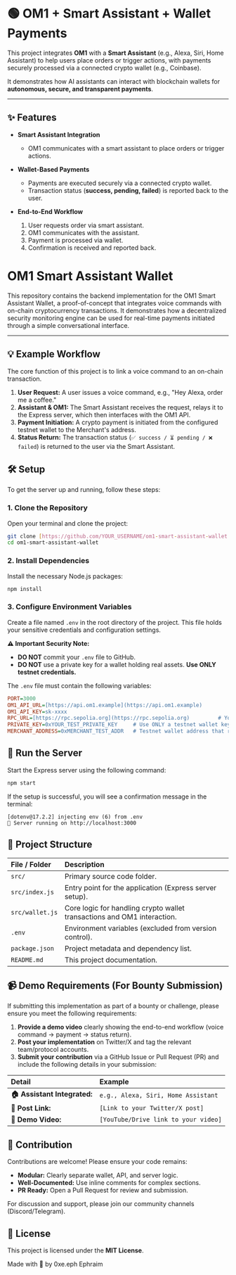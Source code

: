 # 🟢 OM1 + Smart Assistant + Wallet Payments  

This project integrates **OM1** with a **Smart Assistant** (e.g., Alexa, Siri, Home Assistant) to help users place orders or trigger actions, with payments securely processed via a connected crypto wallet (e.g., Coinbase).  

It demonstrates how AI assistants can interact with blockchain wallets for **autonomous, secure, and transparent payments**.  

---

## ✨ Features  

- **Smart Assistant Integration**  
  - OM1 communicates with a smart assistant to place orders or trigger actions.  

- **Wallet-Based Payments**  
  - Payments are executed securely via a connected crypto wallet.  
  - Transaction status (**success, pending, failed**) is reported back to the user.  

- **End-to-End Workflow**  
  1. User requests order via smart assistant.  
  2. OM1 communicates with the assistant.  
  3. Payment is processed via wallet.  
  4. Confirmation is received and reported back.  

# OM1 Smart Assistant Wallet

This repository contains the backend implementation for the OM1 Smart Assistant Wallet, a proof-of-concept that integrates voice commands with on-chain cryptocurrency transactions. It demonstrates how a decentralized security monitoring engine can be used for real-time payments initiated through a simple conversational interface.

---

## 💡 Example Workflow

The core function of this project is to link a voice command to an on-chain transaction.

1.  **User Request:** A user issues a voice command, e.g., "Hey Alexa, order me a coffee."
2.  **Assistant & OM1:** The Smart Assistant receives the request, relays it to the Express server, which then interfaces with the OM1 API.
3.  **Payment Initiation:** A crypto payment is initiated from the configured testnet wallet to the Merchant's address.
4.  **Status Return:** The transaction status (`✅ success / ⏳ pending / ❌ failed`) is returned to the user via the Smart Assistant.

## 🛠️ Setup

To get the server up and running, follow these steps:

### 1. Clone the Repository

Open your terminal and clone the project:

```bash
git clone [https://github.com/YOUR_USERNAME/om1-smart-assistant-wallet.git](https://github.com/YOUR_USERNAME/om1-smart-assistant-wallet.git)
cd om1-smart-assistant-wallet
````

### 2\. Install Dependencies

Install the necessary Node.js packages:

```bash
npm install
```

### 3\. Configure Environment Variables

Create a file named `.env` in the root directory of the project. This file holds your sensitive credentials and configuration settings.

**⚠️ Important Security Note:**

  * **DO NOT** commit your `.env` file to GitHub.
  * **DO NOT** use a private key for a wallet holding real assets. **Use ONLY testnet credentials.**

The `.env` file must contain the following variables:

```ini
PORT=3000
OM1_API_URL=[https://api.om1.example](https://api.om1.example)
OM1_API_KEY=sk-xxxx
RPC_URL=[https://rpc.sepolia.org](https://rpc.sepolia.org)         # Your Ethereum Testnet RPC endpoint
PRIVATE_KEY=0xYOUR_TEST_PRIVATE_KEY     # Use ONLY a testnet wallet key
MERCHANT_ADDRESS=0xMERCHANT_TEST_ADDR   # Testnet wallet address that receives payments
```

## 🚀 Run the Server

Start the Express server using the following command:

```bash
npm start
```

If the setup is successful, you will see a confirmation message in the terminal:

```
[dotenv@17.2.2] injecting env (6) from .env
🚀 Server running on http://localhost:3000
```

## 📂 Project Structure

| File / Folder | Description |
| :--- | :--- |
| `src/` | Primary source code folder. |
| `src/index.js` | Entry point for the application (Express server setup). |
| `src/wallet.js` | Core logic for handling crypto wallet transactions and OM1 interaction. |
| `.env` | Environment variables (excluded from version control). |
| `package.json` | Project metadata and dependency list. |
| `README.md` | This project documentation. |

## 📹 Demo Requirements (For Bounty Submission)

If submitting this implementation as part of a bounty or challenge, please ensure you meet the following requirements:

1.  **Provide a demo video** clearly showing the end-to-end workflow (voice command $\rightarrow$ payment $\rightarrow$ status return).
2.  **Post your implementation** on Twitter/X and tag the relevant team/protocol accounts.
3.  **Submit your contribution** via a GitHub Issue or Pull Request (PR) and include the following details in your submission:

| Detail | Example |
| :--- | :--- |
| **🏠 Assistant Integrated:** | `e.g., Alexa, Siri, Home Assistant` |
| **🚀 Post Link:** | `[Link to your Twitter/X post]` |
| **🎥 Demo Video:** | `[YouTube/Drive link to your video]` |

## 🤝 Contribution

Contributions are welcome\! Please ensure your code remains:

  * **Modular:** Clearly separate wallet, API, and server logic.
  * **Well-Documented:** Use inline comments for complex sections.
  * **PR Ready:** Open a Pull Request for review and submission.

For discussion and support, please join our community channels (Discord/Telegram).

## 📜 License

This project is licensed under the **MIT License**.

Made with 💜 by 0xe.eph Ephraim
